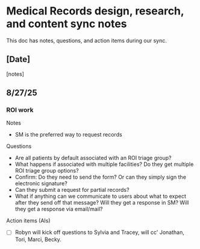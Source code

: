# Medical Records design, research, and content sync notes
This doc has notes, questions, and action items during our sync.

## [Date]
[notes]

## 8/27/25
### ROI work
Notes
- SM is the preferred way to request records 

Questions
- Are all patients by default associated with an ROI triage group?
- What happens if associated with multiple facilities? Do they get multiple ROI triage group options?
- Confirm: Do they need to send the form? Or can they simply sign the electronic signature?
- Can they submit a request for partial records?
- What if anything can we communicate to users about what to expect after they send off that message? Will they get a response in SM? Will they get a response via email/mail? 

Action items (AIs) 
- [ ] Robyn will kick off questions to Sylvia and Tracey, will cc' Jonathan, Tori, Marci, Becky. 
